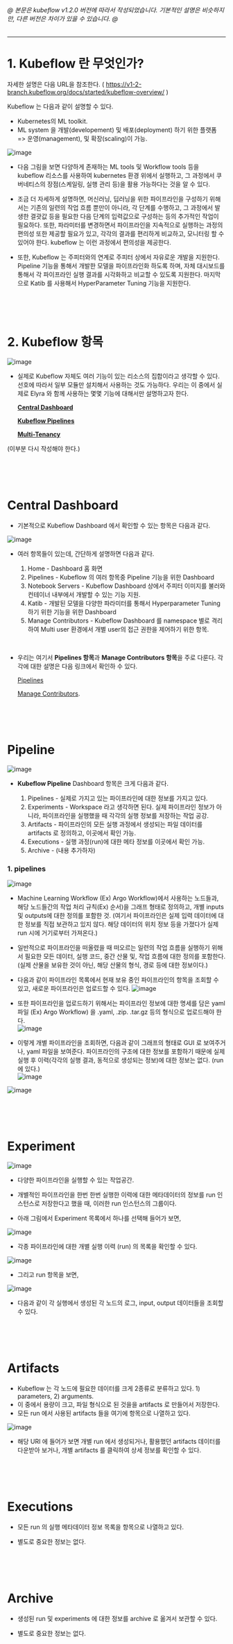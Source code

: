 ###### @ 본문은 kubeflow v1.2.0 버전에 따라서 작성되었습니다. 기본적인 설명은 비슷하지만, 다른 버전은 차이가 있을 수 있습니다. @

-------------------------------------------------------------------------------------------------
# 1. Kubeflow 란 무엇인가?

자세한 설명은 다음 URL을 참조한다. ( https://v1-2-branch.kubeflow.org/docs/started/kubeflow-overview/ )

Kubeflow 는 다음과 같이 설명할 수 있다.

- Kubernetes의 ML toolkit.
- ML system 을 개발(developement) 및 배포(deployment) 하기 위한 플랫폼
  => 운영(management), 및 확장(scaling)이 가능.

![image](uploads/3d5362421245e1fb06861dde1dd7d600/image.png)
- 다음 그림을 보면 다양하게 존재하는 ML tools 및 Workflow tools 등을 kubeflow 리소스를 사용하여 kubernetes 환경 위에서 실행하고, 그 과정에서 쿠버네티스의 장점(스케일링, 실행 관리 등)을 활용 가능하다는 것을 알 수 있다.

- 조금 더 자세하게 설명하면, 머신러닝, 딥러닝을 위한 파이프라인을 구성하기 위해서는 기존의 일련의 작업 흐름 뿐만이 아니라, 각 단계를 수행하고, 그 과정에서 발생한 결괏값 등을 필요한 다음 단계의 입력값으로 구성하는 등의 추가적인 작업이 필요하다. 또한, 파라미터를 변경하면서 파이프라인을 지속적으로 실행하는 과정의 편의성 또한 제공할 필요가 있고, 각각의 결과를 편리하게 비교하고, 모니터링 할 수 있어야 한다. kubeflow 는 이런 과정에서 편의성을 제공한다.

- 또한, Kubeflow 는 주피터와의 연계로 주피터 상에서 자유로운 개발을 지원한다. Pipeline 기능을 통해서 개발한 모델을 파이프라인화 하도록 하며, 자체 대시보드를 통해서 각 파이프라인 실행 결과를 시각화하고 비교할 수 있도록 지원한다. 마지막으로 Katib 를 사용해서 HyperParameter Tuning 기능을 지원한다.

<br/>
<br/>
<br/>

# 2. Kubeflow 항목

![image](uploads/b5de8216465bfec79d01e8e24da8d617/image.png)<br/>

- 실제로 Kubeflow 자체도 여러 기능이 있는 리소스의 집합이라고 생각할 수 있다. 선호에 따라서 일부 모듈만 설치해서 사용하는 것도 가능하다. 우리는 이 중에서 실제로 Elyra 와 함께 사용하는 몇몇 기능에 대해서만 설명하고자 한다.

  [**Central Dashboard**](http://lab.t3q.co.kr:9999/kaist-co-op/jupyterwithelyraproject/-/wikis/Kubeflow-pipeline-%EB%A6%AC%EC%86%8C%EC%8A%A4-%EB%B0%8F-Dashboard-UI-%EC%84%A4%EB%AA%85.#3-central-dashboard)<br/>

  [**Kubeflow Pipelines**](http://lab.t3q.co.kr:9999/kaist-co-op/jupyterwithelyraproject/-/wikis/Kubeflow-pipeline-%EB%A6%AC%EC%86%8C%EC%8A%A4-%EB%B0%8F-Dashboard-UI-%EC%84%A4%EB%AA%85.#pipeline)<br/>

  [**Multi-Tenancy**](http://lab.t3q.co.kr:9999/kaist-co-op/jupyterwithelyraproject/-/wikis/Kubeflow-%EB%A6%AC%EC%86%8C%EC%8A%A4-%EA%B2%A9%EB%A6%AC%EC%97%90-%EB%8C%80%ED%95%9C-%EC%9D%B4%ED%95%B4)<br/>

(이부분 다시 작성해야 한다.)

<br/>
<br/>
<br/>

# Central Dashboard

- 기본적으로 Kubeflow Dashboard 에서 확인할 수 있는 항목은 다음과 같다.

![image](uploads/f8f6af89213fea495a885d43eb6393a7/image.png)

- 여러 항목들이 있는데, 간단하게 설명하면 다음과 같다.<br/>

  1) Home - Dashboard 홈 화면
  2) Pipelines - Kubeflow 의 여러 항목중 Pipeline 기능을 위한 Dashboard
  3) Notebook Servers - Kubeflow Dashboard 상에서 주피터 이미지를 불러와 컨테이너 내부에서 개발할 수 있는 기능 지원.
  4) Katib - 개발된 모델을 다양한 파라미터를 통해서 Hyperparameter Tuning 하기 위한 기능을 위한 Dashboard
  5) Manage Contributors - Kubeflow Dashboard 를 namespace 별로 격리하여 Multi user 환경에서 개별 user의 접근 권한을 제어하기 위한 항목.

<br/>

- 우리는 여기서 **Pipelines 항목**과 **Manage Contributors 항목**을 주로 다룬다. 각각에 대한 설명은 다음 링크에서 확인하 수 있다.<br/>

  [Pipelines](http://lab.t3q.co.kr:9999/kaist-co-op/jupyterwithelyraproject/-/wikis/Kubeflow-pipeline-%EB%A6%AC%EC%86%8C%EC%8A%A4-%EB%B0%8F-Dashboard-UI-%EC%84%A4%EB%AA%85.#pipeline)<br/>
  
  [Manage Contributors](http://lab.t3q.co.kr:9999/kaist-co-op/jupyterwithelyraproject/-/wikis/Kubeflow-%EB%A6%AC%EC%86%8C%EC%8A%A4-%EA%B2%A9%EB%A6%AC%EC%97%90-%EB%8C%80%ED%95%9C-%EC%9D%B4%ED%95%B4).

<br/>
<br/>
<br/>

# Pipeline

![image](uploads/304bf943d3902de5b7e8e91fb9e1102a/image.png)

- **Kubeflow Pipeline** Dashboard 항목은 크게 다음과 같다.

  1) Pipelines - 실제로 가지고 있는 파이프라인에 대한 정보를 가지고 있다.
  2) Experiments - Workspace 라고 생각하면 된다. 실제 파이프라인 정보가 아니라, 파이프라인을 실행했을 때 각각의 실행 정보를 저장하는 작업 공강.
  3) Artifacts - 파이프라인의 모든 실행 과정에서 생성되는 파일 데이터를 artifacts 로 정의하고, 이곳에서 확인 가능.
  4) Executions - 실행 과정(run)에 대한 메타 정보를 이곳에서 확인 가능.
  5) Archive - (내용 추가하자)


### 1. pipelines

![image](https://user-images.githubusercontent.com/84768279/127106957-25065838-9c31-4577-809b-2f4f33c25585.png)

- Machine Learning Workflow (Ex) Argo Workflow)에서 사용하는 노드들과, 해당 노드들간의 작업 처리 규칙(Ex) 순서)을 그래프 형태로 정의하고, 개별 inputs 및 outputs에 대한 정의를 포함한 것. (여기서 파이프라인은 실제 입력 데이터에 대한 정보를 직접 보관하고 있지 않다. 해당 데이터의 위치 정보 등을 가졌다가 실제 run 시에 거기로부터 가져온다.)

- 일반적으로 파이프라인을 떠올렸을 때 떠오르는 일련의 작업 흐름을 실행하기 위해서 필요한 모든 데이터, 실행 코드, 중간 산물 및, 작업 흐름에 대한 정의를 포함한다. (실제 산물을 보유한 것이 아닌, 해당 산물의 형식, 경로 등에 대한 정보이다.)

- 다음과 같이 파이프라인 목록에서 현재 보유 중인 파이프라인의 항목을 조회할 수 있고, 새로운 파이프라인은 업로드할 수 있다.
![image](uploads/ee562fb3ce0035044cceba86a76543fb/image.png)

- 또한 파이프라인을 업로드하기 위해서는 파이프라인 정보에 대한 명세를 담은 yaml 파일 (Ex) Argo Workflow) 을 .yaml, .zip. .tar.gz 등의 형식으로 업로드해야 한다.<br />
![image](uploads/f89451870533527fd9fcc802d5626002/image.png)

- 이렇게 개별 파이프라인을 조회하면, 다음과 같이 그래프의 형태로 GUI 로 보여주거나, yaml 파일을 보여준다. 파이프라인의 구조에 대한 정보를 포함하기 때문에 실제 실행 후 이력(각각의 실행 결과, 동적으로 생성되는 정보)에 대한 정보는 없다. (run 에 있다.)<br />
![image](uploads/11e1e75b710e14a23241297f15d9192f/image.png)

![image](uploads/0de7c0640d70ed1e4ef3bba61a53d7f4/image.png)

<br/>
<br/>
<br/>

# Experiment
![image](https://user-images.githubusercontent.com/84768279/127107157-eb3fce07-2668-411d-a4af-e1b982ee80ae.png)

- 다양한 파이프라인을 실행할 수 있는 작업공간.

- 개별적인 파이프라인을 한번 한번 실행한 이력에 대한 메타데이터의 정보를 run 인스턴스로 저장한다고 했을 때, 이러한 run 인스턴스의 그룹이다.

- 아래 그림에서 Experiment 목록에서 하나를 선택해 들어가 보면,

![image](https://user-images.githubusercontent.com/84768279/127107848-7f77e9a5-e802-4929-9baf-9db94d1e683e.png)

- 각종 파이프라인에 대한 개별 실행 이력 (run) 의 목록을 확인할 수 있다.

![image](uploads/2a0afdb4da946a07f9e3b05204123ad7/image.png)

- 그리고 run 항목을 보면,

![image](uploads/e9cc2237b5e96c3f96a2a85fab2347a9/image.png)

- 다음과 같이 각 실행에서 생성된 각 노드의 로그, input, output 데이터들을 조회할 수 있다.

<br/>
<br/>
<br/>

# Artifacts

 - Kubeflow 는 각 노드에 필요한 데이터를 크게 2종류로 분류하고 있다. 1) parameters, 2) arguments.
 - 이 중에서 용량이 크고, 파일 형식으로 된 것을을 artifacts 로 만들어서 저장한다.
 - 모든 run 에서 사용된 artifacts 들을 여기에 항목으로 나열하고 있다.

![image](uploads/383bfa2536d7f480a75a52d2d17e6572/image.png)<br/>

- 해당 URI 에 들어가 보면 개별 run 에서 생성되거나, 활용했던 artifacts 데이터를 다운받아 보거나, 개별 artifacts 를 클릭하여 상세 정보를 확인할 수 있다.

<br/>
<br/>
<br/>

# Executions

 - 모든 run 의 실행 메타데이터 정보 목록을 항목으로 나열하고 있다.
 
 - 별도로 중요한 정보는 없다.

<br/>
<br/>
<br/>

# Archive
 
 - 생성된 run 및 experiments 에 대한 정보를 archive 로 옮겨서 보관할 수 있다.

 - 별도로 중요한 정보는 없다.